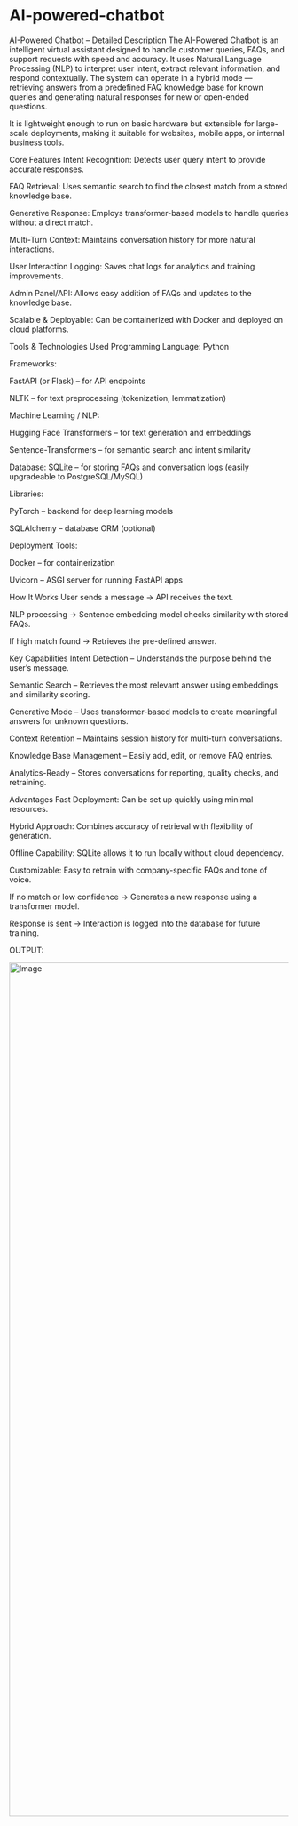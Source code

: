 # AI-powered-chatbot

AI-Powered Chatbot – Detailed Description
The AI-Powered Chatbot is an intelligent virtual assistant designed to handle customer queries, FAQs, and support requests with speed and accuracy. It uses Natural Language Processing (NLP) to interpret user intent, extract relevant information, and respond contextually. The system can operate in a hybrid mode — retrieving answers from a predefined FAQ knowledge base for known queries and generating natural responses for new or open-ended questions.

It is lightweight enough to run on basic hardware but extensible for large-scale deployments, making it suitable for websites, mobile apps, or internal business tools.

Core Features
Intent Recognition: Detects user query intent to provide accurate responses.

FAQ Retrieval: Uses semantic search to find the closest match from a stored knowledge base.

Generative Response: Employs transformer-based models to handle queries without a direct match.

Multi-Turn Context: Maintains conversation history for more natural interactions.

User Interaction Logging: Saves chat logs for analytics and training improvements.

Admin Panel/API: Allows easy addition of FAQs and updates to the knowledge base.

Scalable & Deployable: Can be containerized with Docker and deployed on cloud platforms.

Tools & Technologies Used
Programming Language: Python

Frameworks:

FastAPI (or Flask) – for API endpoints

NLTK – for text preprocessing (tokenization, lemmatization)

Machine Learning / NLP:

Hugging Face Transformers – for text generation and embeddings

Sentence-Transformers – for semantic search and intent similarity

Database: SQLite – for storing FAQs and conversation logs (easily upgradeable to PostgreSQL/MySQL)

Libraries:

PyTorch – backend for deep learning models

SQLAlchemy – database ORM (optional)

Deployment Tools:

Docker – for containerization

Uvicorn – ASGI server for running FastAPI apps

How It Works
User sends a message → API receives the text.

NLP processing → Sentence embedding model checks similarity with stored FAQs.

If high match found → Retrieves the pre-defined answer.

 Key Capabilities
Intent Detection – Understands the purpose behind the user’s message.

Semantic Search – Retrieves the most relevant answer using embeddings and similarity scoring.

Generative Mode – Uses transformer-based models to create meaningful answers for unknown questions.

Context Retention – Maintains session history for multi-turn conversations.

Knowledge Base Management – Easily add, edit, or remove FAQ entries.

Analytics-Ready – Stores conversations for reporting, quality checks, and retraining.

Advantages
Fast Deployment: Can be set up quickly using minimal resources.

Hybrid Approach: Combines accuracy of retrieval with flexibility of generation.

Offline Capability: SQLite allows it to run locally without cloud dependency.

Customizable: Easy to retrain with company-specific FAQs and tone of voice.

If no match or low confidence → Generates a new response using a transformer model.

Response is sent → Interaction is logged into the database for future training.


OUTPUT:

<img width="1024" height="1536" alt="Image" src="https://github.com/user-attachments/assets/85faa532-1eb4-479a-9dc1-baa770c64201" />
